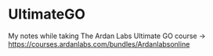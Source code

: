 # UltimateGO
My notes while taking The Ardan Labs Ultimate GO course -> https://courses.ardanlabs.com/bundles/Ardanlabsonline
